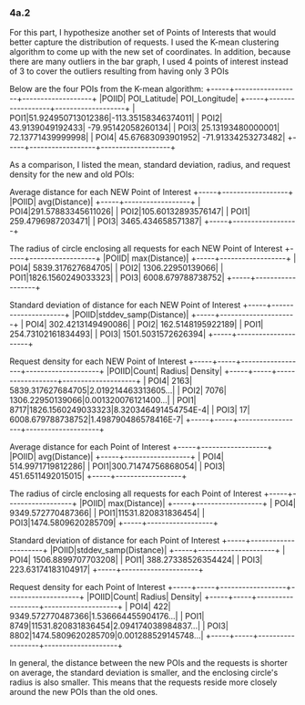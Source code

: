 ### 4a.2
For this part, I hypothesize another set of Points of Interests that would better capture the distribution of requests. I used the K-mean clustering algorithm to come up with the new set of coordinates. In addition, because there are many outliers in the bar graph, I used 4 points of interest instead of 3 to cover the outliers resulting from having only 3 POIs

Below are the four POIs from the K-mean algorithm:
+-----+------------------+-------------------+
|POIID|      POI_Latitude|      POI_Longitude|
+-----+------------------+-------------------+
| POI1|51.924950713012386|-113.35158346374011|
| POI2|  43.9139049192433| -79.95142058260134|
| POI3| 25.13193480000001|  72.13771439999998|
| POI4| 45.67683093901952| -71.91334253273482|
+-----+------------------+-------------------+

As a comparison, I listed the mean, standard deviation, radius, and request density for the new and old POIs:

Average distance for each NEW Point of Interest
+-----+------------------+
|POIID|     avg(Distance)|
+-----+------------------+
| POI4|291.57883345611026|
| POI2|105.60132893576147|
| POI1| 259.4796987203471|
| POI3| 3465.434658571387|
+-----+------------------+

The radius of circle enclosing all requests for each NEW Point of Interest
+-----+------------------+
|POIID|     max(Distance)|
+-----+------------------+
| POI4| 5839.317627684705|
| POI2|  1306.22950139066|
| POI1|1826.1560249033323|
| POI3| 6008.679788738752|
+-----+------------------+

Standard deviation of distance for each NEW Point of Interest
+-----+---------------------+
|POIID|stddev_samp(Distance)|
+-----+---------------------+
| POI4|    302.4213149490086|
| POI2|    162.5148195922189|
| POI1|   254.73102161834493|
| POI3|   1501.5031572626394|
+-----+---------------------+

Request density for each NEW Point of Interest
+-----+-----+------------------+--------------------+
|POIID|Count|            Radius|             Density|
+-----+-----+------------------+--------------------+
| POI4| 2163| 5839.317627684705|2.019214463313605...|
| POI2| 7076|  1306.22950139066|0.001320076121400...|
| POI1| 8717|1826.1560249033323|8.320346491454754E-4|
| POI3|   17| 6008.679788738752|1.498790486578416E-7|
+-----+-----+------------------+--------------------+

Average distance for each Point of Interest
+-----+------------------+
|POIID|     avg(Distance)|
+-----+------------------+
| POI4| 514.9971719812286|
| POI1|300.71474756868054|
| POI3| 451.6511492015015|
+-----+------------------+

The radius of circle enclosing all requests for each Point of Interest
+-----+------------------+
|POIID|     max(Distance)|
+-----+------------------+
| POI4| 9349.572770487366|
| POI1|11531.820831836454|
| POI3|1474.5809620285709|
+-----+------------------+

Standard deviation of distance for each Point of Interest
+-----+---------------------+
|POIID|stddev_samp(Distance)|
+-----+---------------------+
| POI4|   1506.8899707703208|
| POI1|   388.27338526354424|
| POI3|   223.63174183104917|
+-----+---------------------+

Request density for each Point of Interest
+-----+-----+------------------+--------------------+
|POIID|Count|            Radius|             Density|
+-----+-----+------------------+--------------------+
| POI4|  422| 9349.572770487366|1.536664455904176...|
| POI1| 8749|11531.820831836454|2.094174038984837...|
| POI3| 8802|1474.5809620285709|0.001288529145748...|
+-----+-----+------------------+--------------------+

In general, the distance between the new POIs and the requests is shorter on average, the standard deviation is smaller, and the enclosing circle's radius is also smaller. This means that the requests reside more closely around the new POIs than the old ones.